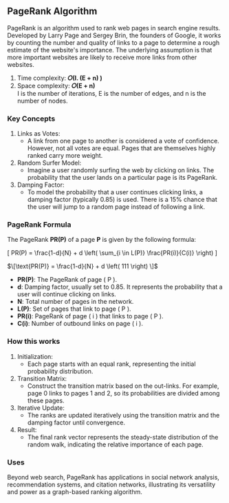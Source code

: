 ## PageRank Algorithm
PageRank is an algorithm used to rank web pages in search engine results. Developed by Larry Page and Sergey Brin, the founders of Google, it works by counting the number and quality of links to a page to determine a rough estimate of the website's importance. The underlying assumption is that more important websites are likely to receive more links from other websites.</br>

1. Time complexity: <b>𝑂(I. (E + n) )</b>
2. Space complexity: <b>𝑂(E + n)</b></br>
I is the number of iterations, E is the number of edges, and n is the number of nodes.


### Key Concepts
1. Links as Votes:
   - A link from one page to another is considered a vote of confidence. However, not all votes are equal. Pages that are themselves highly ranked carry more weight.
2. Random Surfer Model:
   - Imagine a user randomly surfing the web by clicking on links. The probability that the user lands on a particular page is its PageRank.
3. Damping Factor:
   - To model the probability that a user continues clicking links, a damping factor (typically 0.85) is used. There is a 15% chance that the user will jump to a random page instead of following a link.

### PageRank Formula
The PageRank <b>PR(P)</b> of a page <b>P</b> is given by the following formula:

\[ 
PR(P) = \frac{1-d}{N} + d \left( \sum_{i \in L(P)} \frac{PR(i)}{C(i)} \right)
\]


$\[\text{PR(P)} = \frac{1-d}{N} + d \left( 111 \right)   \]$

- <b>PR(P)</b>: The PageRank of page \( P \).
- <b>d</b>: Damping factor, usually set to 0.85. It represents the probability that a user will continue clicking on links.
- <b>N</b>: Total number of pages in the network.
- <b>L(P)</b>: Set of pages that link to page \( P \).
- <b>PR(i)</b>: PageRank of page \( i \) that links to page \( P \).
- <b>C(i)</b>: Number of outbound links on page \( i \).

### How this works
1. Initialization:
   - Each page starts with an equal rank, representing the initial probability distribution.
2. Transition Matrix:
   - Construct the transition matrix based on the out-links. For example, page 0 links to pages 1 and 2, so its probabilities are divided among these pages.
3. Iterative Update:
   - The ranks are updated iteratively using the transition matrix and the damping factor until convergence.
4. Result:
   - The final rank vector represents the steady-state distribution of the random walk, indicating the relative importance of each page.

### Uses
Beyond web search, PageRank has applications in social network analysis, recommendation systems, and citation networks, illustrating its versatility and power as a graph-based ranking algorithm.